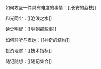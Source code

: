 如何攻坚一件具有难度的事情：[[长安的荔枝]]

和光同尘：[[沧浪之水]]

读史明智：[[明朝那些事]]

如何聆听与表达：[[神奇的结构]]

投资理财：[[技术指标]]

随记随想：[[随记集合]]
